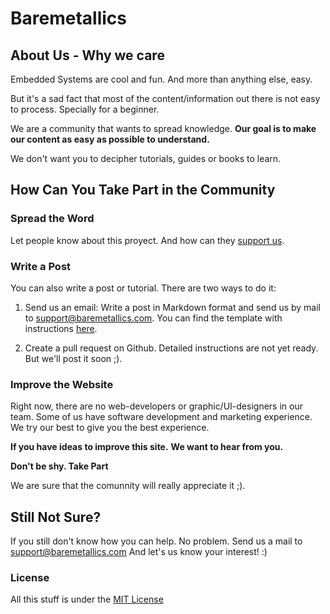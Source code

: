 # Baremetallics 

## About Us - Why we care
Embedded Systems are cool and fun. And more than anything else, easy.

But it's a sad fact that most of the content/information out there is not easy to process.
Specially for a beginner.

We are a community that wants to spread knowledge.
**Our goal is to make our content as easy as possible to understand.**

We don't want you to decipher tutorials, guides or books to learn.

## How Can You Take Part in the Community

### Spread the Word
Let people know about this proyect.
And how can they [support us](https://www.patreon.com/baremetallics).

### Write a Post
You can also write a post or tutorial. There are two ways to do it:

1. Send us an email:
Write a post in Markdown format and send us by mail to [support@baremetallics.com](support@baremetallics.com).
You can find the template with instructions [here](https://raw.githubusercontent.com/daleonpz/baremetallics/master/_drafts/2017-02-04-getting-started.md).

2. Create a pull request on Github.
Detailed instructions are not yet ready. But we'll post it soon ;).


### Improve the Website
Right now, there are no web-developers or graphic/UI-designers in our team.
Some of us have software development and marketing experience.
We try our best to give you the best experience.

**If you have ideas to improve this site.**
**We want to hear from you.**

**Don't be shy. Take Part**

We are sure that the comunnity will really appreciate it ;).

## Still Not Sure?
If you still don't know how you can help. No problem.
Send us a mail to [support@baremetallics.com](support@baremetallics.com)
And let's us know your interest! :)


### License
All this stuff is under the [MIT License](https://raw.githubusercontent.com/getmicah/getmicah.github.io/master/LICENSE)
